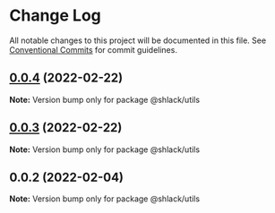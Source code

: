 # Change Log

All notable changes to this project will be documented in this file.
See [Conventional Commits](https://conventionalcommits.org) for commit guidelines.

## [0.0.4](https://github.com/Vages/js-ts-monorepos/compare/v0.0.3...v0.0.4) (2022-02-22)

**Note:** Version bump only for package @shlack/utils





## [0.0.3](https://github.com/Vages/js-ts-monorepos/compare/v0.0.2...v0.0.3) (2022-02-22)

**Note:** Version bump only for package @shlack/utils





## 0.0.2 (2022-02-04)

**Note:** Version bump only for package @shlack/utils
